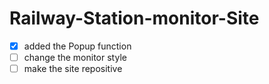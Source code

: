 # Railway-Station-monitor-Site
<!-- - [x] @mentions, #refs, [links](), **formatting**, and <del>tags</del> supported -->
- [x] added the Popup function
- [ ] change the monitor style
- [ ] make the site repositive
<!-- - [ ] this is an incomplete item -->
<!-- - [ ] -->
